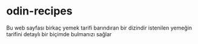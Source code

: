 # odin-recipes

Bu web sayfası birkaç yemek tarifi barındıran bir dizindir
istenilen yemeğin tarifini detaylı bir biçimde bulmanızı sağlar